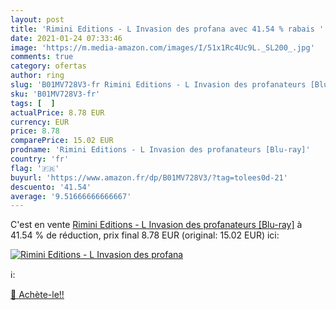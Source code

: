 ```yaml
---
layout: post
title: 'Rimini Editions - L Invasion des profana avec 41.54 % rabais '
date: 2021-01-24 07:33:46
image: 'https://m.media-amazon.com/images/I/51x1Rc4Uc9L._SL200_.jpg'
comments: true
category: ofertas
author: ring
slug: 'B01MV728V3-fr Rimini Editions - L Invasion des profanateurs [Blu-ray]'
sku: 'B01MV728V3-fr'
tags: [  ]
actualPrice: 8.78 EUR
currency: EUR
price: 8.78
comparePrice: 15.02 EUR
prodname: 'Rimini Editions - L Invasion des profanateurs [Blu-ray]'
country: 'fr'
flag: '🇫🇷'
buyurl: 'https://www.amazon.fr/dp/B01MV728V3/?tag=tolees0d-21'
descuento: '41.54'
average: '9.51666666666667'
---
```


C'est en vente [Rimini Editions - L Invasion des profanateurs [Blu-ray]](https://www.amazon.fr/dp/B01MV728V3/?tag=tolees0d-21)  à  41.54 % de réduction, prix final  8.78 EUR (original: 15.02 EUR) ici:

[![Rimini Editions - L Invasion des profana](https://m.media-amazon.com/images/I/51x1Rc4Uc9L._SL200_.jpg)](https://www.amazon.fr/dp/B01MV728V3/?tag=tolees0d-21)

ℹ️:


[🛒 Achète-le!!](https://www.amazon.fr/dp/B01MV728V3/?tag=tolees0d-21)
